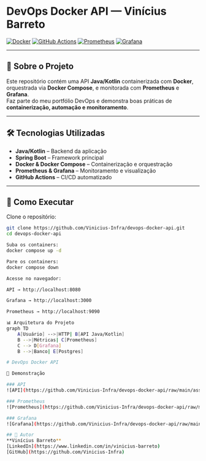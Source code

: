 # DevOps Docker API — Vinícius Barreto

[![Docker](https://img.shields.io/badge/Docker-2496ED?style=for-the-badge&logo=docker&logoColor=white)](https://www.docker.com/)
[![GitHub Actions](https://img.shields.io/badge/GitHub%20Actions-2088FF?style=for-the-badge&logo=githubactions&logoColor=white)](https://github.com/features/actions)
[![Prometheus](https://img.shields.io/badge/Prometheus-E6522C?style=for-the-badge&logo=prometheus&logoColor=white)](https://prometheus.io/)
[![Grafana](https://img.shields.io/badge/Grafana-F46800?style=for-the-badge&logo=grafana&logoColor=white)](https://grafana.com/)

---

## 📌 Sobre o Projeto
Este repositório contém uma API **Java/Kotlin** containerizada com **Docker**, orquestrada via **Docker Compose**, e monitorada com **Prometheus** e **Grafana**.  
Faz parte do meu portfólio DevOps e demonstra boas práticas de **containerização, automação e monitoramento**.

---

## 🛠️ Tecnologias Utilizadas
- **Java/Kotlin** – Backend da aplicação
- **Spring Boot** – Framework principal
- **Docker & Docker Compose** – Containerização e orquestração
- **Prometheus & Grafana** – Monitoramento e visualização
- **GitHub Actions** – CI/CD automatizado

---

## 🚀 Como Executar

Clone o repositório:

```bash
git clone https://github.com/Vinicius-Infra/devops-docker-api.git
cd devops-docker-api

Suba os containers:
docker compose up -d

Pare os containers:
docker compose down

Acesse no navegador:

API → http://localhost:8080

Grafana → http://localhost:3000

Prometheus → http://localhost:9090

📊 Arquitetura do Projeto
graph TD
    A[Usuário] -->|HTTP| B[API Java/Kotlin]
    B -->|Métricas| C[Prometheus]
    C --> D[Grafana]
    B -->|Banco| E[Postgres]

# DevOps Docker API

📸 Demonstração

### API
![API](https://github.com/Vinicius-Infra/devops-docker-api/raw/main/assets/api.png)

### Prometheus
![Prometheus](https://github.com/Vinicius-Infra/devops-docker-api/raw/main/assets/prometheus.png)

### Grafana
![Grafana](https://github.com/Vinicius-Infra/devops-docker-api/raw/main/assets/grafana.png)

## 👤 Autor
**Vinícius Barreto**  
[LinkedIn](https://www.linkedin.com/in/vinicius-barreto)  
[GitHub](https://github.com/Vinicius-Infra)
